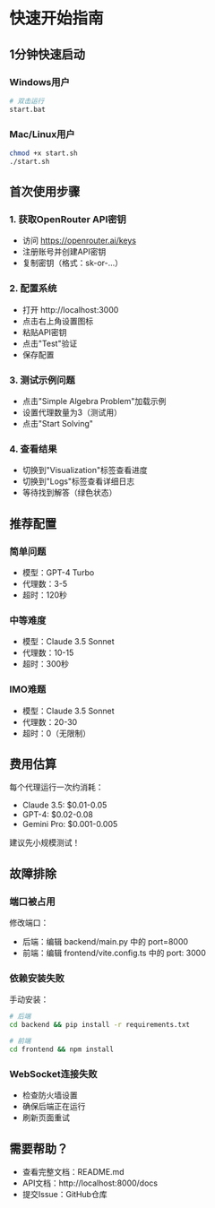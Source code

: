 # 快速开始指南

## 1分钟快速启动

### Windows用户
```bash
# 双击运行
start.bat
```

### Mac/Linux用户
```bash
chmod +x start.sh
./start.sh
```

## 首次使用步骤

### 1. 获取OpenRouter API密钥
- 访问 https://openrouter.ai/keys
- 注册账号并创建API密钥
- 复制密钥（格式：sk-or-...）

### 2. 配置系统
- 打开 http://localhost:3000
- 点击右上角设置图标
- 粘贴API密钥
- 点击"Test"验证
- 保存配置

### 3. 测试示例问题
- 点击"Simple Algebra Problem"加载示例
- 设置代理数量为3（测试用）
- 点击"Start Solving"

### 4. 查看结果
- 切换到"Visualization"标签查看进度
- 切换到"Logs"标签查看详细日志
- 等待找到解答（绿色状态）

## 推荐配置

### 简单问题
- 模型：GPT-4 Turbo
- 代理数：3-5
- 超时：120秒

### 中等难度
- 模型：Claude 3.5 Sonnet
- 代理数：10-15
- 超时：300秒

### IMO难题
- 模型：Claude 3.5 Sonnet
- 代理数：20-30
- 超时：0（无限制）

## 费用估算

每个代理运行一次约消耗：
- Claude 3.5: $0.01-0.05
- GPT-4: $0.02-0.08
- Gemini Pro: $0.001-0.005

建议先小规模测试！

## 故障排除

### 端口被占用
修改端口：
- 后端：编辑 backend/main.py 中的 port=8000
- 前端：编辑 frontend/vite.config.ts 中的 port: 3000

### 依赖安装失败
手动安装：
```bash
# 后端
cd backend && pip install -r requirements.txt

# 前端
cd frontend && npm install
```

### WebSocket连接失败
- 检查防火墙设置
- 确保后端正在运行
- 刷新页面重试

## 需要帮助？

- 查看完整文档：README.md
- API文档：http://localhost:8000/docs
- 提交Issue：GitHub仓库